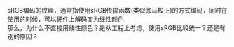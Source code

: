 sRGB编码的纹理，通常指使用sRGB传输函数(类似伽马校正)的方式编码，同时在使用的时候，可以硬件上解码变为线性颜色  
那么，为什么不直接用线性颜色？是从工程上考虑，使用sRGB比较统一？还是有别的原因？